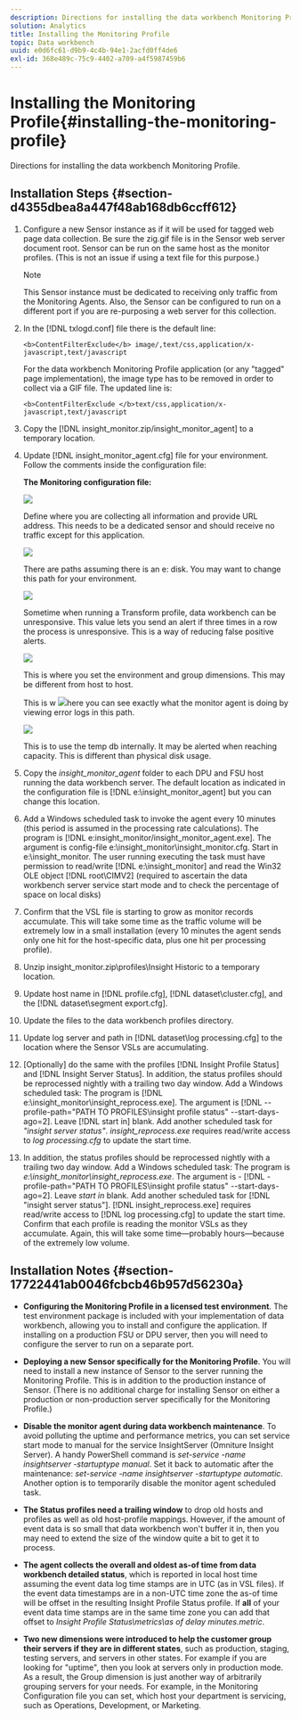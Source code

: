 ```yaml
---
description: Directions for installing the data workbench Monitoring Profile.
solution: Analytics
title: Installing the Monitoring Profile
topic: Data workbench
uuid: e0d6fc61-d9b9-4c4b-94e1-2acfd0ff4de6
exl-id: 368e489c-75c9-4402-a709-a4f5987459b6
---
```

# Installing the Monitoring Profile{#installing-the-monitoring-profile}

Directions for installing the data workbench Monitoring Profile.

## Installation Steps {#section-d4355dbea8a447f48ab168db6ccff612}

1. Configure a new Sensor instance as if it will be used for tagged web page data collection. Be sure the zig.gif file is in the Sensor web server document root. Sensor can be run on the same host as the monitor profiles. (This is not an issue if using a text file for this purpose.)

   >[!NOTE]
   >
   >This Sensor instance must be dedicated to receiving only traffic from the Monitoring Agents. Also, the Sensor can be configured to run on a different port if you are re-purposing a web server for this collection.

1. In the [!DNL txlogd.conf] file there is the default line:

   ```
   <b>ContentFilterExclude</b> image/,text/css,application/x-javascript,text/javascript
   ```

   For the data workbench Monitoring Profile application (or any "tagged" page implementation), the image type has to be removed in order to collect via a GIF file. The updated line is:

   ```
   <b>ContentFilterExclude </b>text/css,application/x-javascript,text/javascript
   ```

1. Copy the [!DNL insight_monitor.zip/insight_monitor_agent] to a temporary location. 
1. Update [!DNL insight_monitor_agent.cfg] file for your environment. Follow the comments inside the configuration file:

   **The Monitoring configuration file:**

   ![](assets/monitor_agent_cfg_sensor.png)

   Define where you are collecting all information and provide URL address. This needs to be a dedicated sensor and should receive no traffic except for this application.

   ![](assets/monitor_agent_cfg_dump.png)

   There are paths assuming there is an e: disk. You may want to change this path for your environment. 

   ![](assets/monitor_agent_cfg_quickcheck.png)

   Sometime when running a Transform profile, data workbench can be unresponsive. This value lets you send an alert if three times in a row the process is unresponsive. This is a way of reducing false positive alerts.

   ![](assets/monitor_agent_cfg_groups.png)

   This is where you set the environment and group dimensions. This may be different from host to host.

   This is w ![](assets/monitor_agent_cfg_debug.png)here you can see exactly what the monitor agent is doing by viewing error logs in this path.

   ![](assets/monitor_agent_cfg_tempdb.png)

   This is to use the temp db internally. It may be alerted when reaching capacity. This is different than physical disk usage. 

1. Copy the *insight_monitor_agent* folder to each DPU and FSU host running the data workbench server. The default location as indicated in the configuration file is [!DNL e:\insight_monitor_agent] but you can change this location. 

1. Add a Windows scheduled task to invoke the agent every 10 minutes (this period is assumed in the processing rate calculations). The program is [!DNL e:insight_monitor/insight_monitor_agent.exe]. The argument is config-file e:\insight_monitor\insight_monitor.cfg. Start in e:\insight_monitor. The user running executing the task must have permission to read/write [!DNL e:\insight_monitor] and read the Win32 OLE object [!DNL root\CIMV2] (required to ascertain the data workbench server service start mode and to check the percentage of space on local disks) 

1. Confirm that the VSL file is starting to grow as monitor records accumulate. This will take some time as the traffic volume will be extremely low in a small installation (every 10 minutes the agent sends only one hit for the host-specific data, plus one hit per processing profile). 
1. Unzip insight_monitor.zip\profiles\Insight Historic to a temporary location. 
1. Update host name in [!DNL profile.cfg], [!DNL dataset\cluster.cfg], and the [!DNL dataset\segment export.cfg].

1. Update the files to the data workbench profiles directory. 
1. Update log server and path in [!DNL dataset\log processing.cfg] to the location where the Sensor VSLs are accumulating. 
1. [Optionally] do the same with the profiles [!DNL Insight Profile Status] and [!DNL Insight Server Status]. In addition, the status profiles should be reprocessed nightly with a trailing two day window. Add a Windows scheduled task: The program is [!DNL e:\insight_monitor\insight_reprocess.exe]. The argument is [!DNL --profile-path="PATH TO PROFILES\insight profile status" --start-days-ago=2]. Leave [!DNL start in] blank. Add another scheduled task for *"insight server status"*. *insight_reprocess.exe* requires read/write access to *log processing.cfg* to update the start time. 

1. In addition, the status profiles should be reprocessed nightly with a trailing two day window. Add a Windows scheduled task: The program is *e:\insight_monitor\insight_reprocess.exe*. The argument is - [!DNL -profile-path="PATH TO PROFILES\insight profile status" --start-days-ago=2]. Leave *start in* blank. Add another scheduled task for [!DNL "insight server status"]. [!DNL insight_reprocess.exe] requires read/write access to [!DNL log processing.cfg] to update the start time. Confirm that each profile is reading the monitor VSLs as they accumulate. Again, this will take some time—probably hours—because of the extremely low volume.

## Installation Notes {#section-17722441ab0046fcbcb46b957d56230a}

* **Configuring the Monitoring Profile in a licensed test environment**. The test environment package is included with your implementation of data workbench, allowing you to install and configure the application. If installing on a production FSU or DPU server, then you will need to configure the server to run on a separate port. 
* **Deploying a new Sensor specifically for the Monitoring Profile**. You will need to install a new instance of Sensor to the server running the Monitoring Profile. This is in addition to the production instance of Sensor. (There is no additional charge for installing Sensor on either a production or non-production server specifically for the Monitoring Profile.) 
* **Disable the monitor agent during data workbench maintenance**. To avoid polluting the uptime and performance metrics, you can set service start mode to manual for the service InsightServer (Omniture Insight Server). A handy PowerShell command is *set-service -name insightserver -startuptype manual*. Set it back to automatic after the maintenance: *set-service -name insightserver -startuptype automatic*. Another option is to temporarily disable the monitor agent scheduled task. 
* **The Status profiles need a trailing window** to drop old hosts and profiles as well as old host-profile mappings. However, if the amount of event data is so small that data workbench won't buffer it in, then you may need to extend the size of the window quite a bit to get it to process. 
* **The agent collects the overall and oldest as-of time from data workbench detailed status**, which is reported in local host time assuming the event data log time stamps are in UTC (as in VSL files). If the event data timestamps are in a non-UTC time zone the as-of time will be offset in the resulting Insight Profile Status profile. If **all** of your event data time stamps are in the same time zone you can add that offset to *Insight Profile Status\metrics\as of delay minutes.metric*. 

* **Two new dimensions were introduced to help the customer group their servers if they are in different states**, such as production, staging, testing servers, and servers in other states. For example if you are looking for "uptime", then you look at servers only in production mode. As a result, the Group dimension is just another way of arbitrarily grouping servers for your needs. For example, in the Monitoring Configuration file you can set, which host your department is servicing, such as Operations, Development, or Marketing.

